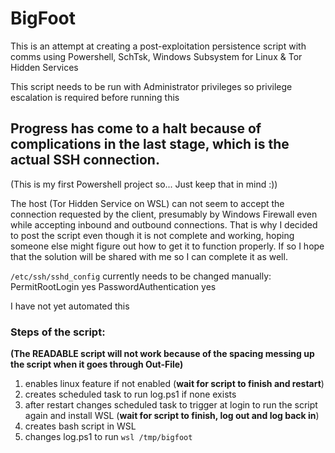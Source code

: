 # BigFoot
This is an attempt at creating a post-exploitation persistence script with comms using Powershell, SchTsk, Windows Subsystem for Linux &amp; Tor Hidden Services

This script needs to be run with Administrator privileges so privilege escalation is required before running this


## Progress has come to a halt because of complications in the last stage, which is the actual SSH connection. 
(This is my first Powershell project so... Just keep that in mind :))

The host (Tor Hidden Service on WSL) can not seem to accept the connection requested by the client, presumably by Windows Firewall even while accepting inbound and outbound connections. That is why I decided to post the script even though it is not complete and working, hoping someone else might figure out how to get it to function properly. If so I hope that the solution will be shared with me so I can complete it as well.

```/etc/ssh/sshd_config``` currently needs to be changed manually:
  PermitRootLogin yes
  PasswordAuthentication yes
 
 I have not yet automated this


### Steps of the script:
**(The READABLE script will not work because of the spacing messing up the script when it goes through Out-File)**

1. enables linux feature if not enabled (**wait for script to finish and restart**)
1. creates scheduled task to run log.ps1 if none exists
1. after restart changes scheduled task to trigger at login to run the script again and install WSL (**wait for script to finish, log out and log back in**)
1. creates bash script in WSL
1. changes log.ps1 to run ```wsl /tmp/bigfoot```
